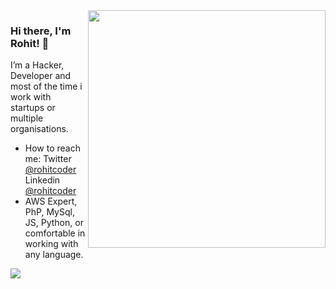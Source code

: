 <img align="right" src="https://i.imgur.com/JwZYdDt.png" width=380px height=380px />

### Hi there, I'm Rohit! 👋

I’m a Hacker, Developer and most of the time i work with startups or multiple organisations.

- How to reach me: Twitter [@rohitcoder](https://twitter.com/rohitcoder) Linkedin [@rohitcoder](https://linkedin.com/in/rohitcoder)
- AWS Expert, PhP, MySql, JS, Python, or comfortable in working with any language.
<img align="left" src="https://github-readme-stats.vercel.app/api?username=rohitcoder&count_private=true&show_icons=true&theme=vision-friendly-dark&include_all_commits=true" />
